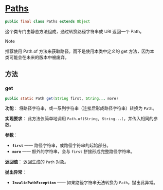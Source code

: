 # [Paths](https://docs.oracle.com/en/java/javase/17/docs/api/java.base/java/nio/file/Paths.html)

```java
public final class Paths extends Object
```

这个类专门由静态方法组成，通过转换路径字符串或 URI 返回一个 Path。

> [!NOTE]
>
> 推荐使用 Path.of 方法来获取路径，而不是使用本类中定义的 get 方法，因为本类可能会在未来的版本中被废弃。

## 方法

### get

```java
public static Path get(String first, String... more)
```

**功能**：
将路径字符串，或一系列字符串（连接后形成路径字符串）转换为 `Path`。

**实现要求**：
此方法仅简单地调用 `Path.of(String, String...)`，并传入相同的参数。

**参数**：

- **`first`** —— 路径字符串，或路径字符串的起始部分。
- **`more`** —— 额外的字符串，会与 `first` 拼接形成完整路径字符串。

**返回值**：
返回生成的 `Path` 对象。

**抛出异常**：

- **`InvalidPathException`** —— 如果路径字符串无法转换为 `Path`，抛出此异常。